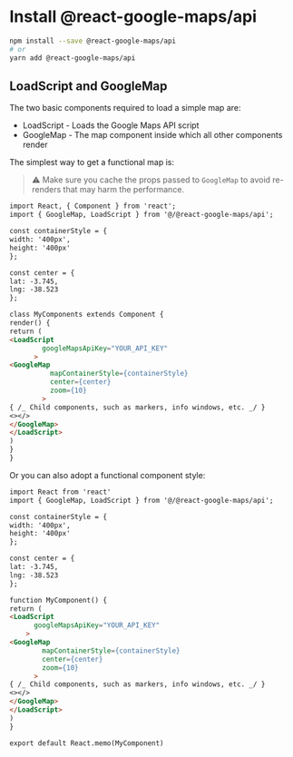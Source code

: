 # Install @react-google-maps/api

```bash
npm install --save @react-google-maps/api
# or
yarn add @react-google-maps/api
```

## LoadScript and GoogleMap

The two basic components required to load a simple map are:

- LoadScript - Loads the Google Maps API script
- GoogleMap - The map component inside which all other components render

The simplest way to get a functional map is:

> ⚠️ Make sure you cache the props passed to `GoogleMap` to avoid re-renders that may harm the performance.

```md
import React, { Component } from 'react';
import { GoogleMap, LoadScript } from '@/@react-google-maps/api';

const containerStyle = {
width: '400px',
height: '400px'
};

const center = {
lat: -3.745,
lng: -38.523
};

class MyComponents extends Component {
render() {
return (
<LoadScript
        googleMapsApiKey="YOUR_API_KEY"
      >
<GoogleMap
          mapContainerStyle={containerStyle}
          center={center}
          zoom={10}
        >
{ /_ Child components, such as markers, info windows, etc. _/ }
<></>
</GoogleMap>
</LoadScript>
)
}
}
```

Or you can also adopt a functional component style:

```md
import React from 'react'
import { GoogleMap, LoadScript } from '@/@react-google-maps/api';

const containerStyle = {
width: '400px',
height: '400px'
};

const center = {
lat: -3.745,
lng: -38.523
};

function MyComponent() {
return (
<LoadScript
      googleMapsApiKey="YOUR_API_KEY"
    >
<GoogleMap
        mapContainerStyle={containerStyle}
        center={center}
        zoom={10}
      >
{ /_ Child components, such as markers, info windows, etc. _/ }
<></>
</GoogleMap>
</LoadScript>
)
}

export default React.memo(MyComponent)
```
